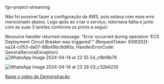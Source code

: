 fgv-project-streaming

Não foi possivel fazer a configuração da AWS, pois estava com  esse erro mencionado abaixo. Logo após ao criar o serviço, retornava falha e junto com as suas 3 tarefas
conforme os prints a seguir:

Resource handler returned message: "Error occurred during operation 'ECS Deployment Circuit Breaker was triggered'." (RequestToken: 836f202f-ea24-c053-da07-88b49bc8d90a, HandlerErrorCode: GeneralServiceException)
![WhatsApp Image 2024-04-14 at 22 55 54_c9bf8b76](https://github.com/RobertaProchet/Modulo3/assets/166766291/b858cc07-32ea-42b2-ba90-35a91498d5cc)

![WhatsApp Image 2024-04-14 at 23 26 03_c32b6230](https://github.com/RobertaProchet/Modulo3/assets/166766291/af838efa-fe08-4907-b1f4-fbfe773eeacc)

[Baixe o video de Demonstração](https://raw.githubusercontent.com/RobertaProchet/Modulo3/main/FGV-Streming-gravação.mp4)
